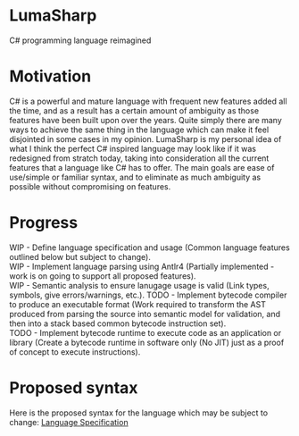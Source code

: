 # LumaSharp
C# programming language reimagined

# Motivation
C# is a powerful and mature language with frequent new features added all the time, and as a result has a certain amount of ambiguity as those features have been built upon over the years. Quite simply there are many ways to achieve the same thing in the language which can make it feel disjointed in some cases in my opinion. LumaSharp is my personal idea of what I think the perfect C# inspired language may look like if it was redesigned from stratch today, taking into consideration all the current features that a language like C# has to offer. The main goals are ease of use/simple or familiar syntax, and to eliminate as much ambiguity as possible without compromising on features.

# Progress
WIP - Define language specification and usage (Common language features outlined below but subject to change).  
WIP - Implement language parsing using Antlr4 (Partially implemented - work is on going to support all proposed features).  
WIP - Semantic analysis to ensure lanugage usage is valid (Link types, symbols, give errors/warnings, etc.).
TODO - Implement bytecode compiler to produce an executable format (Work required to transform the AST produced from parsing the source into semantic model for validation, and then into a stack based common bytecode instruction set).  
TODO - Implement bytecode runtime to execute code as an application or library (Create a bytecode runtime in software only (No JIT) just as a proof of concept to execute instructions).  

# Proposed syntax
Here is the proposed syntax for the language which may be subject to change: [Language Specification](https://github.com/scottyboy805/LumaSharp/blob/f43f670e914320d4399f02a3af5fbfb467bf7472/LumaSharp%20Specification/Overview.md)

